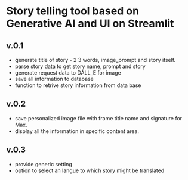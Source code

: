 
# Story telling tool based on Generative AI and UI on Streamlit
## v.0.1
- generate title of story - 2 3 words, image_prompt and story itself. 
- parse story data to get story name, prompt and story
- generate request data to DALL_E for image
- save all information to database 
- function to retrive story information from data base
## v.0.2
- save personalized image file with frame title name and signature for Max. 
- display all the information in specific content area. 
## v.0.3
- provide generic setting 
- option to select an langue to which story might be translated